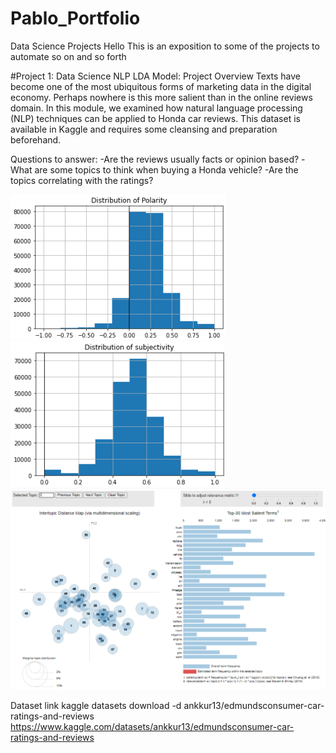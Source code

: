 # Pablo_Portfolio
Data Science Projects
Hello This is an exposition to some of the projects to automate so on and so forth


#Project 1: Data Science NLP LDA Model: Project Overview
Texts have become one of the most ubiquitous forms of marketing data in the digital economy. Perhaps nowhere is this more salient than in the online reviews domain. In this module, we examined how natural language processing (NLP) techniques can be applied to Honda car reviews. This dataset is available in Kaggle and requires some cleansing and preparation beforehand.

Questions to answer:
-Are the reviews usually facts or opinion based?
-What are some topics to think when buying a Honda vehicle?
-Are the topics correlating with the ratings?

![](https://github.com/pescoto0325/Pablo_Portfolio/blob/main/Polarity.png)
![](https://github.com/pescoto0325/Pablo_Portfolio/blob/main/Subjectivity.png)
![](https://github.com/pescoto0325/Pablo_Portfolio/blob/main/LDA.png)

Dataset link
kaggle datasets download -d ankkur13/edmundsconsumer-car-ratings-and-reviews
https://www.kaggle.com/datasets/ankkur13/edmundsconsumer-car-ratings-and-reviews
